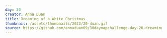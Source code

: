 ```yaml
---
day: 20
creator: Anna Duan
title: Dreaming of a White Christmas
thumbnail: /assets/thumbnails/2023/20-duan.gif
source: https://github.com/annaduan09/30daymapchallenge-day-20-dreaming-of-a-white-christmas
---
```

